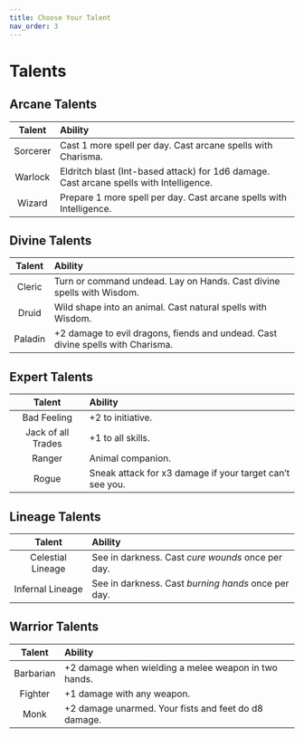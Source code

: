 ```yaml
---
title: Choose Your Talent
nav_order: 3
---
```


# Talents

## Arcane Talents

| Talent   | Ability                                                              |
|:--------:|:---------------------------------------------------------------------|
| Sorcerer | Cast 1 more spell per day. Cast arcane spells with Charisma.         |
| Warlock  | Eldritch blast (Int-based attack) for 1d6 damage. Cast arcane spells with Intelligence. |
| Wizard   | Prepare 1 more spell per day. Cast arcane spells with Intelligence.  |

## Divine Talents

| Talent | Ability |
|:------:|:--------|
| Cleric | Turn or command undead. Lay on Hands. Cast divine spells with Wisdom. |
| Druid | Wild shape into an animal. Cast natural spells with Wisdom. |
| Paladin | +2 damage to evil dragons, fiends and undead. Cast divine spells with Charisma. |

## Expert Talents

| Talent | Ability |
|:------:|:--------|
| Bad Feeling | +2 to initiative. |
| Jack of all Trades | +1 to all skills. |
| Ranger | Animal companion. |
| Rogue | Sneak attack for x3 damage if your target can’t see you. |

## Lineage Talents

| Talent | Ability |
|:------:|:--------|
| Celestial Lineage | See in darkness. Cast *cure wounds* once per day.   |
| Infernal Lineage  | See in darkness. Cast *burning hands* once per day. |

## Warrior Talents

| Talent | Ability |
|:------:|:--------|
| Barbarian | +2 damage when wielding a melee weapon in two hands. |
| Fighter | +1 damage with any weapon. |
| Monk | +2 damage unarmed. Your fists and feet do d8 damage. |

